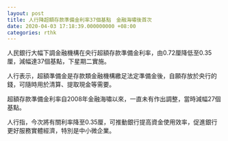 ```yaml
---
layout: post
title: 人行降超額存款準備金利率37個基點　金融海嘯後首次
date: 2020-04-03 17:18:39.000000000 +08:00
categories: rthk
---
```


人民銀行大幅下調金融機構在央行超額存款準備金利率，由0.72厘降低至0.35厘，減幅達37個基點，下星期二實施。

人行表示，超額準備金是存款類金融機構繳足法定準備金後，自願存放於央行的錢，可隨時用於清算、提取現金等需要。

超額存款準備金利率自2008年金融海嘯以來，一直未有作出調整，當時減幅27個基點。

人行指，今次將有關利率降至0.35厘，可推動銀行提高資金使用效率，促進銀行更好服務實體經濟，特別是中小微企業。
